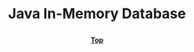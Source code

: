 # <p align="center">Java In-Memory Database</p>


**<p align="center"> [Top](#Java-In-Memory-Database) </p>**


